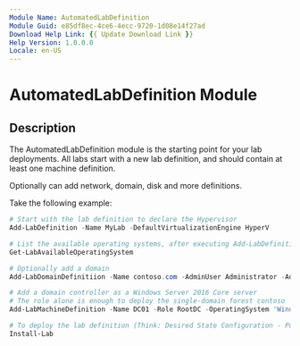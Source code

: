 ```yaml
---
Module Name: AutomatedLabDefinition
Module Guid: e85df8ec-4ce6-4ecc-9720-1d08e14f27ad
Download Help Link: {{ Update Download Link }}
Help Version: 1.0.0.0
Locale: en-US
---
```


# AutomatedLabDefinition Module
## Description

The AutomatedLabDefinition module is the starting point for your lab deployments.
All labs start with a new lab definition, and should contain at least one machine definition.

Optionally can add network, domain, disk and more definitions.

Take the following example:

```powershell
# Start with the lab definition to declare the Hypervisor
Add-LabDefinition -Name MyLab -DefaultVirtualizationEngine HyperV

# List the available operating systems, after executing Add-LabDefinition
Get-LabAvailableOperatingSystem

# Optionally add a domain
Add-LabDomainDefinitiion -Name contoso.com -AdminUser Administrator -AdminPassword Somepass1

# Add a domain controller as a Windows Server 2016 Core server
# The role alone is enough to deploy the single-domain forest contoso
Add-LabMachineDefinition -Name DC01 -Role RootDC -OperatingSystem 'Windows Server 2016 Datacenter'

# To deploy the lab definition (Think: Desired State Configuration - Push)
Install-Lab
```